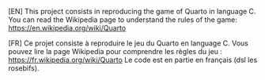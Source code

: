 [EN]
This project consists in reproducing the game of Quarto in language C.
You can read the Wikipedia page to understand the rules of the game: https://en.wikipedia.org/wiki/Quarto

[FR]
Ce projet consiste à reproduire le jeu du Quarto en language C.
Vous pouvez lire la page Wikipedia pour comprendre les règles du jeu : https://fr.wikipedia.org/wiki/Quarto
Le code est en partie en français (dsl les rosebifs).
